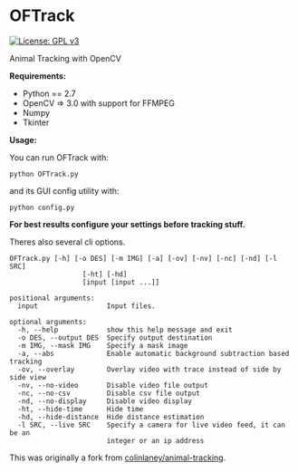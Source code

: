 # OFTrack

[![License: GPL v3](https://img.shields.io/badge/License-GPL%20v3-blue.svg)](https://github.com/Haptein/OFTrack/blob/master/LICENSE)

Animal Tracking with OpenCV

<b>Requirements:</b>
  - Python == 2.7
  - OpenCV => 3.0 with support for FFMPEG
  - Numpy
  - Tkinter

<b>Usage:</b>

You can run OFTrack with:
```
python OFTrack.py
```
and its GUI config utility with:
```
python config.py
```

<b> For best results configure your settings before tracking stuff.</b>
 
Theres also several cli options.
```
OFTrack.py [-h] [-o DES] [-m IMG] [-a] [-ov] [-nv] [-nc] [-nd] [-l SRC]                                                                         
                  [-ht] [-hd]        
                  [input [input ...]]                                      
     
positional arguments:                
  input                 Input files. 

optional arguments:                  
  -h, --help            show this help message and exit
  -o DES, --output DES  Specify output destination
  -m IMG, --mask IMG    Specify a mask image
  -a, --abs             Enable automatic background subtraction based tracking
  -ov, --overlay        Overlay video with trace instead of side by side view
  -nv, --no-video       Disable video file output
  -nc, --no-csv         Disable csv file output
  -nd, --no-display     Disable video display
  -ht, --hide-time      Hide time
  -hd, --hide-distance  Hide distance estimation
  -l SRC, --live SRC    Specify a camera for live video feed, it can be an
                        integer or an ip address
```


  This was originally a fork from [colinlaney/animal-tracking](https://github.com/colinlaney/animal-tracking).

